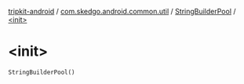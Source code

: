 [tripkit-android](../../index.md) / [com.skedgo.android.common.util](../index.md) / [StringBuilderPool](index.md) / [&lt;init&gt;](./-init-.md)

# &lt;init&gt;

`StringBuilderPool()`